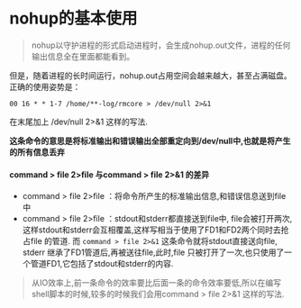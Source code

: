 # nohup的基本使用

> nohup以守护进程的形式启动进程时，会生成nohup.out文件，进程的任何输出信息全在里面都能看到。

但是，随着进程的长时间运行，nohup.out占用空间会越来越大，甚至占满磁盘。
正确的使用姿势是：
```
00 16 * * 1-7 /home/**-log/rmcore > /dev/null 2>&1
```

在末尾加上  /dev/null 2>&1 这样的写法.

**这条命令的意思是将标准输出和错误输出全部重定向到/dev/null中,也就是将产生的所有信息丢弃**

#### command > file 2>file  与command > file 2>&1 的差异

 - command > file 2>file ：将命令所产生的标准输出信息,和错误信息送到file 中
 - command > file 2>file ：stdout和stderr都直接送到file中, file会被打开两次,这样stdout和stderr会互相覆盖,这样写相当于使用了FD1和FD2两个同时去抢占file 的管道. 而 `command > file 2>&1` 这条命令就将stdout直接送向file, stderr 继承了FD1管道后,再被送往file,此时,file 只被打开了一次,也只使用了一个管道FD1,它包括了stdout和stderr的内容.

>从IO效率上,前一条命令的效率要比后面一条的命令效率要低,所以在编写shell脚本的时候,较多的时候我们会用command > file 2>&1 这样的写法.